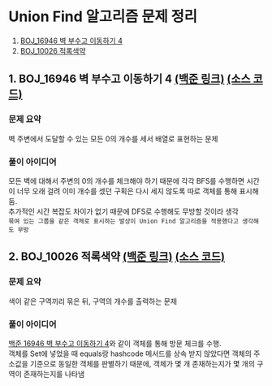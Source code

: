 # Union Find 알고리즘 문제 정리

1. [BOJ_16946 벽 부수고 이동하기 4](#1-boj_16946-벽-부수고-이동하기-4-백준-링크-소스-코드)
2. [BOJ_10026 적록색약](#2-boj_10026-적록색약-백준-링크-소스-코드)

## 1. BOJ_16946 벽 부수고 이동하기 4 [(백준 링크)](https://www.acmicpc.net/problem/16946) [(소스 코드)](https://github.com/rldnjs7723/CodingTest/blob/main/BOJ/16000/Main_16946.java)

### 문제 요약

벽 주변에서 도달할 수 있는 모든 0의 개수를 세서 배열로 표현하는 문제

### 풀이 아이디어

모든 벽에 대해서 주변의 0의 개수를 체크해야 하기 때문에 각각 BFS를 수행하면 시간이 너무 오래 걸려 이미 개수를 셌던 구획은 다시 세지 않도록 따로 객체를 통해 표시해 둠.  
추가적인 시간 복잡도 차이가 없기 때문에 DFS로 수행해도 무방할 것이라 생각  
`묶여 있는 그룹을 같은 객체로 표시하는 발상이 Union Find 알고리즘을 적용했다고 생각해도 무방`

## 2. BOJ_10026 적록색약 [(백준 링크)](https://www.acmicpc.net/problem/10026) [(소스 코드)](https://github.com/rldnjs7723/CodingTest/blob/main/BOJ/10000/Main_10026.java)

### 문제 요약

색이 같은 구역끼리 묶은 뒤, 구역의 개수를 출력하는 문제

### 풀이 아이디어

[백준 16946 벽 부수고 이동하기 4](#1-boj_16946-벽-부수고-이동하기-4-백준-링크-소스-코드)와 같이 객체를 통해 방문 체크를 수행.  
객체를 Set에 넣었을 때 equals랑 hashcode 메서드를 상속 받지 않았다면 객체의 주소값을 기준으로 동일한 객체를 판별하기 때문에, 객체가 몇 개 존재하는지가 몇 개의 구역이 존재하는지를 나타냄
